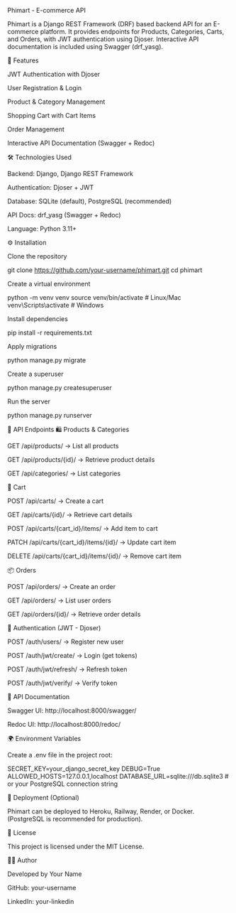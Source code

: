 
Phimart - E-commerce API

Phimart is a Django REST Framework (DRF) based backend API for an E-commerce platform.
It provides endpoints for Products, Categories, Carts, and Orders, with JWT authentication using Djoser.
Interactive API documentation is included using Swagger (drf_yasg).

🚀 Features

JWT Authentication with Djoser

User Registration & Login

Product & Category Management

Shopping Cart with Cart Items

Order Management

Interactive API Documentation (Swagger + Redoc)

🛠 Technologies Used

Backend: Django, Django REST Framework

Authentication: Djoser + JWT

Database: SQLite (default), PostgreSQL (recommended)

API Docs: drf_yasg (Swagger + Redoc)

Language: Python 3.11+

⚙️ Installation

Clone the repository

git clone https://github.com/your-username/phimart.git
cd phimart


Create a virtual environment

python -m venv venv
source venv/bin/activate   # Linux/Mac
venv\Scripts\activate      # Windows


Install dependencies

pip install -r requirements.txt


Apply migrations

python manage.py migrate


Create a superuser

python manage.py createsuperuser


Run the server

python manage.py runserver

📑 API Endpoints
🛍 Products & Categories

GET /api/products/ → List all products

GET /api/products/{id}/ → Retrieve product details

GET /api/categories/ → List categories

🛒 Cart

POST /api/carts/ → Create a cart

GET /api/carts/{id}/ → Retrieve cart details

POST /api/carts/{cart_id}/items/ → Add item to cart

PATCH /api/carts/{cart_id}/items/{id}/ → Update cart item

DELETE /api/carts/{cart_id}/items/{id}/ → Remove cart item

📦 Orders

POST /api/orders/ → Create an order

GET /api/orders/ → List user orders

GET /api/orders/{id}/ → Retrieve order details

🔑 Authentication (JWT - Djoser)

POST /auth/users/ → Register new user

POST /auth/jwt/create/ → Login (get tokens)

POST /auth/jwt/refresh/ → Refresh token

POST /auth/jwt/verify/ → Verify token

📖 API Documentation

Swagger UI: http://localhost:8000/swagger/

Redoc UI: http://localhost:8000/redoc/

🌍 Environment Variables

Create a .env file in the project root:

SECRET_KEY=your_django_secret_key
DEBUG=True
ALLOWED_HOSTS=127.0.0.1,localhost
DATABASE_URL=sqlite:///db.sqlite3   # or your PostgreSQL connection string

🚀 Deployment (Optional)

Phimart can be deployed to Heroku, Railway, Render, or Docker.
(PostgreSQL is recommended for production).

📜 License

This project is licensed under the MIT License.

👨‍💻 Author

Developed by Your Name

GitHub: your-username

LinkedIn: your-linkedin